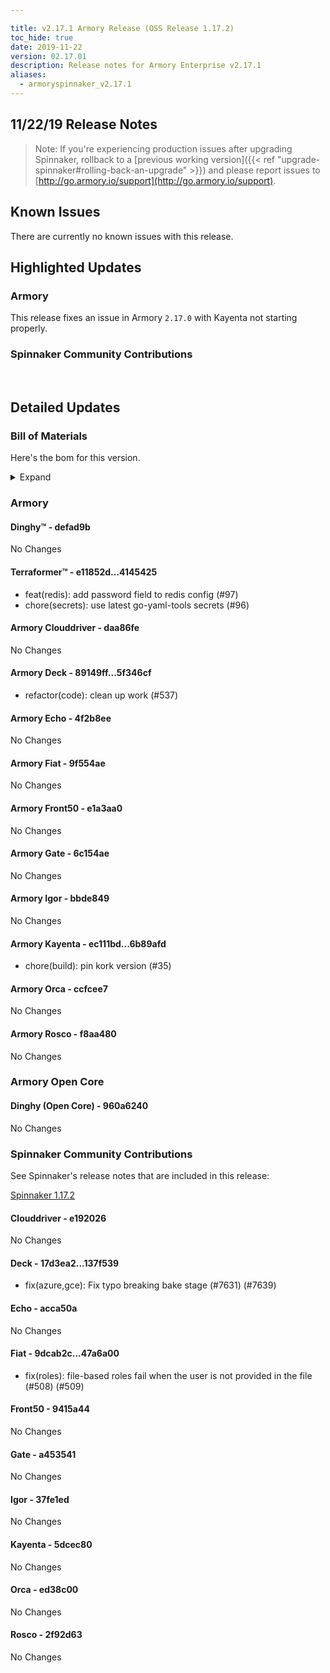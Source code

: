 ```yaml
---

title: v2.17.1 Armory Release (OSS Release 1.17.2)
toc_hide: true
date: 2019-11-22
version: 02.17.01
description: Release notes for Armory Enterprise v2.17.1
aliases:
  - armoryspinnaker_v2.17.1
---
```


## 11/22/19 Release Notes


> Note: If you're experiencing production issues after upgrading Spinnaker, rollback to a [previous working version]({{< ref "upgrade-spinnaker#rolling-back-an-upgrade" >}}) and please report issues to [http://go.armory.io/support](http://go.armory.io/support).


## Known Issues
There are currently no known issues with this release.

## Highlighted Updates
### Armory

This release fixes an issue in Armory `2.17.0` with Kayenta not starting properly.

###  Spinnaker Community Contributions
<br>

## Detailed Updates

### Bill of Materials
Here's the bom for this version.
<details><summary>Expand</summary>
<pre class="highlight">
<code>version: 2.17.1-rc362
timestamp: "2019-11-22 17:48:46"
services:
  clouddriver:
    version: 6.4.0-daa86fe-e192026-rc8
  deck:
    version: 2.13.1-5f346cf-137f539-rc13
  dinghy:
    version: 0.0.4-defad9b-rc330
  echo:
    version: 2.9.0-4f2b8ee-acca50a-rc8
  fiat:
    version: 1.8.1-9f554ae-47a6a00-rc7
  front50:
    version: 0.20.0-e1a3aa0-9415a44-rc5
  gate:
    version: 1.13.0-6c154ae-a453541-rc25
  igor:
    version: 1.7.0-bbde849-37fe1ed-rc6
  kayenta:
    version: 0.12.0-6b89afd-5dcec80-rc8
  monitoring-daemon:
    version: 0.16.0-59cbbec-edge2
  monitoring-third-party:
    version: 0.16.0-59cbbec-edge2
  orca:
    version: 2.11.0-ccfcee7-ed38c00-rc8
  rosco:
    version: 0.15.0-f8aa480-2f92d63-rc7
  terraformer:
    version: 0.0.2-4145425-rc5
dependencies:
  redis:
    version: 2:2.8.4-2
artifactSources:
  dockerRegistry: docker.io/armory</code>
</pre>
</details>



### Armory
#### Dinghy&trade; - defad9b
No Changes

#### Terraformer&trade; - e11852d...4145425
 - feat(redis): add password field to redis config (#97)
 - chore(secrets): use latest go-yaml-tools secrets (#96)

#### Armory Clouddriver  - daa86fe
No Changes

#### Armory Deck  - 89149ff...5f346cf
 - refactor(code): clean up work (#537)

#### Armory Echo  - 4f2b8ee
No Changes

#### Armory Fiat  - 9f554ae
No Changes

#### Armory Front50  - e1a3aa0
No Changes

#### Armory Gate  - 6c154ae
No Changes

#### Armory Igor  - bbde849
No Changes

#### Armory Kayenta  - ec111bd...6b89afd
 - chore(build): pin kork version (#35)

#### Armory Orca  - ccfcee7
No Changes

#### Armory Rosco  - f8aa480
No Changes

### Armory Open Core
#### Dinghy (Open Core) - 960a6240
No Changes


###  Spinnaker Community Contributions
See Spinnaker's release notes that are included in this release:

[Spinnaker 1.17.2](https://www.spinnaker.io/community/releases/versions/1-17-2-changelog#individual-service-changes)

#### Clouddriver  - e192026
No Changes

#### Deck  - 17d3ea2...137f539
 - fix(azure,gce): Fix typo breaking bake stage (#7631) (#7639)

#### Echo  - acca50a
No Changes

#### Fiat  - 9dcab2c...47a6a00
 - fix(roles): file-based roles fail when the user is not provided in the file (#508) (#509)

#### Front50  - 9415a44
No Changes

#### Gate  - a453541
No Changes

#### Igor  - 37fe1ed
No Changes

#### Kayenta  - 5dcec80
No Changes

#### Orca  - ed38c00
No Changes

#### Rosco  - 2f92d63
No Changes
